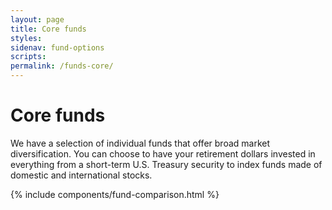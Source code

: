 ```yaml
---
layout: page
title: Core funds
styles:
sidenav: fund-options
scripts:
permalink: /funds-core/
---
```


# Core funds

We have a selection of individual funds that offer broad market diversification. You can choose to have your retirement dollars invested in everything from a short-term U.S. Treasury security to index funds made of domestic and
international stocks.

{% include components/fund-comparison.html %}
